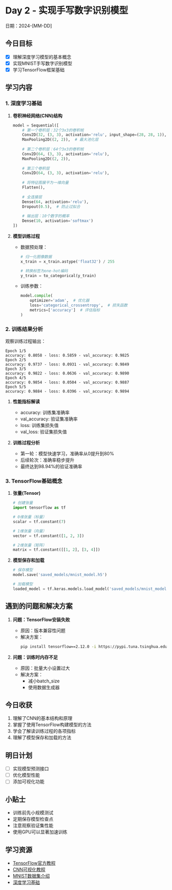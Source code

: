 # Day 2 - 实现手写数字识别模型

日期：2024-[MM-DD]

## 今日目标
- [x] 理解深度学习模型的基本概念
- [x] 实现MNIST手写数字识别模型
- [x] 学习TensorFlow框架基础

## 学习内容

### 1. 深度学习基础

1. **卷积神经网络(CNN)结构**
   ```python
   model = Sequential([
       # 第一个卷积层：32个3x3的卷积核
       Conv2D(32, (3, 3), activation='relu', input_shape=(28, 28, 1)),
       MaxPooling2D((2, 2)),  # 最大池化层
       
       # 第二个卷积层：64个3x3的卷积核
       Conv2D(64, (3, 3), activation='relu'),
       MaxPooling2D((2, 2)),
       
       # 第三个卷积层
       Conv2D(64, (3, 3), activation='relu'),
       
       # 将特征图展平为一维向量
       Flatten(),
       
       # 全连接层
       Dense(64, activation='relu'),
       Dropout(0.5),  # 防止过拟合
       
       # 输出层：10个数字的概率
       Dense(10, activation='softmax')
   ])
   ```

2. **模型训练过程**
   - 数据预处理：
     ```python
     # 归一化图像数据
     x_train = x_train.astype('float32') / 255
     
     # 转换标签为one-hot编码
     y_train = to_categorical(y_train)
     ```
   
   - 训练参数：
     ```python
     model.compile(
         optimizer='adam',  # 优化器
         loss='categorical_crossentropy',  # 损失函数
         metrics=['accuracy']  # 评估指标
     )
     ```

### 2. 训练结果分析

观察训练过程输出：
```
Epoch 1/5
accuracy: 0.8058 - loss: 0.5859 - val_accuracy: 0.9825
Epoch 2/5
accuracy: 0.9737 - loss: 0.0931 - val_accuracy: 0.9849
Epoch 3/5
accuracy: 0.9822 - loss: 0.0636 - val_accuracy: 0.9890
Epoch 4/5
accuracy: 0.9854 - loss: 0.0504 - val_accuracy: 0.9887
Epoch 5/5
accuracy: 0.9884 - loss: 0.0396 - val_accuracy: 0.9894
```

1. **性能指标解读**
   - accuracy: 训练集准确率
   - val_accuracy: 验证集准确率
   - loss: 训练集损失值
   - val_loss: 验证集损失值

2. **训练过程分析**
   - 第一轮：模型快速学习，准确率从0提升到80%
   - 后续轮次：准确率稳步提升
   - 最终达到98.94%的验证准确率

### 3. TensorFlow基础概念

1. **张量(Tensor)**
   ```python
   # 创建张量
   import tensorflow as tf
   
   # 0维张量（标量）
   scalar = tf.constant(7)
   
   # 1维张量（向量）
   vector = tf.constant([1, 2, 3])
   
   # 2维张量（矩阵）
   matrix = tf.constant([[1, 2], [3, 4]])
   ```

2. **模型保存和加载**
   ```python
   # 保存模型
   model.save('saved_models/mnist_model.h5')
   
   # 加载模型
   loaded_model = tf.keras.models.load_model('saved_models/mnist_model.h5')
   ```

## 遇到的问题和解决方案

1. **问题：TensorFlow安装失败**
   - 原因：版本兼容性问题
   - 解决方案：
     ```bash
     pip install tensorflow==2.12.0 -i https://pypi.tuna.tsinghua.edu.cn/simple
     ```

2. **问题：训练时内存不足**
   - 原因：批量大小设置过大
   - 解决方案：
     - 减小batch_size
     - 使用数据生成器

## 今日收获

1. 理解了CNN的基本结构和原理
2. 掌握了使用TensorFlow构建模型的方法
3. 学会了解读训练过程的各项指标
4. 理解了模型保存和加载的方法

## 明日计划

- [ ] 实现模型预测接口
- [ ] 优化模型性能
- [ ] 添加可视化功能

## 小贴士

- 训练前先小规模测试
- 定期保存模型检查点
- 注意观察验证集性能
- 使用GPU可以显著加速训练

## 学习资源

- [TensorFlow官方教程](https://tensorflow.org/tutorials)
- [CNN可视化教程](https://poloclub.github.io/cnn-explainer/)
- [MNIST数据集介绍](http://yann.lecun.com/exdb/mnist/)
- [深度学习基础](https://www.deeplearning.ai/) 
